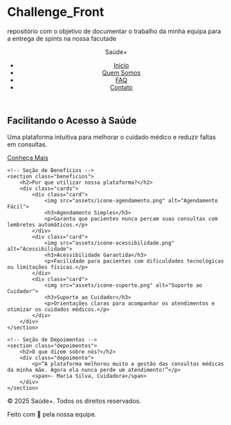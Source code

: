 # Challenge_Front
repositório com o objetivo de documentar o trabalho da minha equipa para a entrega de spints na nossa facutade
<!DOCTYPE html>
<html lang="pt-BR">
<head>
    <meta charset="UTF-8">
    <meta name="viewport" content="width=device-width, initial-scale=1.0">
    <title>Saúde+ | Cuidado Inteligente</title>
    <link rel="stylesheet" href="css/style.css">
</head>
<body>

<header>
    <nav>
        <div class="logo">Saúde+</div>
        <ul>
            <li><a href="index.html">Início</a></li>
            <li><a href="integrantes.html">Quem Somos</a></li>
            <li><a href="faq.html">FAQ</a></li>
            <li><a href="contato.html">Contato</a></li>
        </ul>
    </nav>
</header>

<main>
    <!-- Seção de Destaque (Hero Section) -->
    <section class="hero">
        <h1>Facilitando o Acesso à Saúde</h1>
        <p>Uma plataforma intuitiva para melhorar o cuidado médico e reduzir faltas em consultas.</p>
        <a href="solucao.html" class="btn">Conheça Mais</a>
    </section>

    <!-- Seção de Benefícios -->
    <section class="beneficios">
        <h2>Por que utilizar nossa plataforma?</h2>
        <div class="cards">
            <div class="card">
                <img src="assets/icone-agendamento.png" alt="Agendamento Fácil">
                <h3>Agendamento Simples</h3>
                <p>Garanta que pacientes nunca percam suas consultas com lembretes automáticos.</p>
            </div>
            <div class="card">
                <img src="assets/icone-acessibilidade.png" alt="Acessibilidade">
                <h3>Acessibilidade Garantida</h3>
                <p>Facilidade para pacientes com dificuldades tecnológicas ou limitações físicas.</p>
            </div>
            <div class="card">
                <img src="assets/icone-suporte.png" alt="Suporte ao Cuidador">
                <h3>Suporte ao Cuidador</h3>
                <p>Orientações claras para acompanhar os atendimentos e otimizar os cuidados médicos.</p>
            </div>
        </div>
    </section>

    <!-- Seção de Depoimentos -->
    <section class="depoimentos">
        <h2>O que dizem sobre nós?</h2>
        <div class="depoimento">
            <p>“A plataforma melhorou muito a gestão das consultas médicas da minha mãe. Agora ela nunca perde um atendimento!”</p>
            <span>- Maria Silva, Cuidadora</span>
        </div>
    </section>
</main>

<footer>
    <div class="footer-info">
        <p>&copy; 2025 Saúde+. Todos os direitos reservados.</p>
        <p>Feito com 💙 pela nossa equipe.</p>
    </div>
</footer>

<script src="js/script.js"></script>
</body>
</html>
